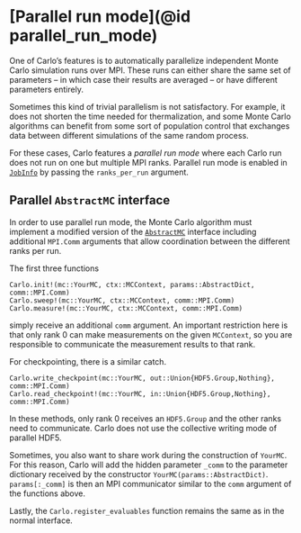 # [Parallel run mode](@id parallel_run_mode)

One of Carlo’s features is to automatically parallelize independent Monte Carlo simulation runs over MPI. These runs can either share the same set of parameters – in which case their results are averaged – or have different parameters entirely.

Sometimes this kind of trivial parallelism is not satisfactory. For example, it does not shorten the time needed for thermalization, and some Monte Carlo algorithms can benefit from some sort of population control that exchanges data between different simulations of the same random process.

For these cases, Carlo features a *parallel run mode* where each Carlo run does not run on one but multiple MPI ranks. Parallel run mode is enabled in [`JobInfo`](@ref) by passing the `ranks_per_run` argument. 

## Parallel `AbstractMC` interface

In order to use parallel run mode, the Monte Carlo algorithm must implement a modified version of the [`AbstractMC`](@ref) interface including additional `MPI.Comm` arguments that allow coordination between the different ranks per run.

The first three functions

    Carlo.init!(mc::YourMC, ctx::MCContext, params::AbstractDict, comm::MPI.Comm)
    Carlo.sweep!(mc::YourMC, ctx::MCContext, comm::MPI.Comm)
    Carlo.measure!(mc::YourMC, ctx::MCContext, comm::MPI.Comm)

simply receive an additional `comm` argument. An important restriction here is that only rank 0 can make measurements on the given `MCContext`, so you are responsible to communicate the measurement results to that rank.

For checkpointing, there is a similar catch.

    Carlo.write_checkpoint(mc::YourMC, out::Union{HDF5.Group,Nothing}, comm::MPI.Comm)
    Carlo.read_checkpoint!(mc::YourMC, in::Union{HDF5.Group,Nothing}, comm::MPI.Comm)

In these methods, only rank 0 receives an `HDF5.Group` and the other ranks need to communicate. Carlo does not use the collective writing mode of parallel HDF5.

Sometimes, you also want to share work during the construction of `YourMC`. For this reason, Carlo will add the hidden parameter `_comm` to the parameter dictionary received by the constructor `YourMC(params::AbstractDict)`. `params[:_comm]` is then an MPI communicator similar to the `comm` argument of the functions above.

Lastly, the `Carlo.register_evaluables` function remains the same as in the normal interface.

